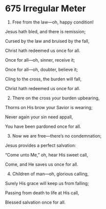 # 675 Irregular Meter

1.  Free from the law—oh, happy condition!

Jesus hath bled, and there is remission;

Cursed by the law and bruised by the fall,

Christ hath redeemed us once for all.

Once for all—oh, sinner, receive it;

Once for all—oh, doubter, believe it;

Cling to the cross, the burden will fall,

Christ hath redeemed us once for all.

2.  There on the cross your burden upbearing,

Thorns on His brow your Savior is wearing;

Never again your sin need appall,

You have been pardoned once for all.

3.  Now we are free—there’s no condemnation;

Jesus provides a perfect salvation:

“Come unto Me,” oh, hear His sweet call,

Come, and He saves us once for all.

4.  Children of man—oh, glorious calling,

Surely His grace will keep us from falling;

Passing from death to life at His call,

Blessed salvation once for all.

